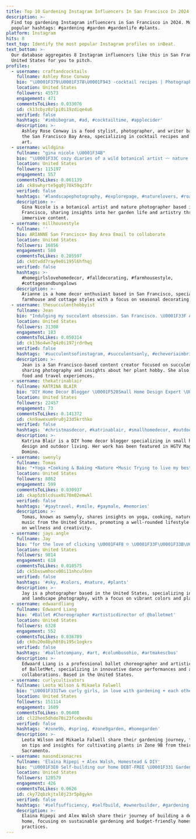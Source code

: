 ```yaml
---
title: Top 10 Gardening Instagram Influencers In San Francisco In 2024
description: >-
  Find top gardening Instagram influencers in San Francisco in 2024. Most
  popular hashtags: #gardening #garden #gardenlife #plants.
platform: Instagram
hits: 8
text_top: Identify the most popular Instagram profiles on inBeat.
text_bottom: >-
  Our database aggregates 8 Instagram influencers like this in San Francisco,
  United States for you to pitch.
profiles:
  - username: craftandcocktails
    fullname: Ashley Rose Conway
    bio: "\U0001F379\U0001F378\U0001F943 -cocktail recipes | Photographer | Food Stylist | Writer ~Author: Celebrate Rosé & Art of the Barcart ~San Francisco Bay Area"
    location: United States
    followers: 45573
    engagement: 471
    commentsToLikes: 0.033076
    id: ck13cbyz0zlpi0i19zdiqe4u6
    verified: false
    hashtags: '#imbibegram, #ad, #cocktailtime, #applecider'
    description: >-
      Ashley Rose Conway is a food stylist, photographer, and writer based in
      the San Francisco Bay Area, specializing in cocktail recipes and beverage
      art.
  - username: wildgina
    fullname: "gina nicole \U0001F34B"
    bio: "\U0001F33C cozy diaries of a wild botanical artist 〰️ nature photographer ✿ sci-artist \U0001F50E \U0001F343 my tiny garden life in san francisco \U0001F48C partnerships@wildgina.com"
    location: United States
    followers: 115197
    engagement: 557
    commentsToLikes: 0.061139
    id: ck8swhyrte5gq0j78k59qz3fr
    verified: false
    hashtags: '#landscapephotography, #explorepage, #naturelovers, #roadtrip'
    description: >-
      Gina Nicole is a botanical artist and nature photographer based in San
      Francisco, sharing insights into her garden life and artistry through
      immersive content.
  - username: millhousestyle
    fullname: ''
    bio: ARIANNE San Francisco• Bay Area Email to collaborate
    location: United States
    followers: 16856
    engagement: 580
    commentsToLikes: 0.285597
    id: ck0tvdd7ray9e0i195l6hfhqj
    verified: false
    hashtags: >-
      #homegirlslovehomedecor, #falldecorating, #farmhousestyle,
      #cottagesandbungalows
    description: >-
      Arianne is a home decor enthusiast based in San Francisco, specializing in
      farmhouse and cottage styles with a focus on seasonal decorating themes.
  - username: thesucculenthobbyist
    fullname: Jean
    bio: "Indulging my succulent obsession. San Francisco. \U0001F33F All \U0001F4F7 by me. ✉️: thesucculenthobbyist@gmail.com My food/travel adventures: @lemonsandanchovies"
    location: United States
    followers: 31308
    engagement: 183
    commentsToLikes: 0.050314
    id: ck136o4wn7g4z0i197jrdr0wq
    verified: false
    hashtags: '#succulentsofinstagram, #succulentsonly, #echeveriaimbricata, #gardenlover'
    description: >-
      Jean is a San Francisco-based content creator focused on succulents,
      sharing photography and insights about her plant hobby. She also explores
      food and travel experiences.
  - username: thekatrinablair
    fullname: KATRINA BLAIR
    bio: "DIY Home Decor Blogger \U0001F528Small Home Design Expert \U0001F3E1 Outdoor Living Enthusiast \U0001F31FCultivate a Home You Love \U0001F31FFeatured: HGTV Mag•Apt Therapy•Domino"
    location: United States
    followers: 22457
    engagement: 73
    commentsToLikes: 0.141372
    id: ckn9awexum9ru0j23d5krthko
    verified: false
    hashtags: '#christmasdecor, #katrinablair, #smallhomedecor, #outdoorliving'
    description: >-
      Katrina Blair is a DIY home decor blogger specializing in small home
      design and outdoor living. Her work has been featured in HGTV Magazine and
      Domino.
  - username: swenyly
    fullname: Tomas
    bio: "•Yoga •Cooking & Baking •Nature •Music Trying to live my best\U0001F331"
    location: United States
    followers: 8862
    engagement: 599
    commentsToLikes: 0.030937
    id: ckap5zblcdsux0i78m02emwkl
    verified: false
    hashtags: '#gaytravel, #smile, #gaymale, #memories'
    description: >-
      Tomas, known as swenyly, shares insights on yoga, cooking, nature, and
      music from the United States, promoting a well-rounded lifestyle focused
      on wellness and creativity.
  - username: jays.angle
    fullname: Jay
    bio: "for the love of clicking \U0001F4F8 ☺️ \U0001F33F\U0001F33B\U0001F332\U0001F341\U0001F355\U0001F343"
    location: United States
    followers: 9814
    engagement: 618
    commentsToLikes: 0.010575
    id: ck5bxswmhocv00i11nhcul6nn
    verified: false
    hashtags: '#sky, #colors, #nature, #plants'
    description: >-
      Jay is a photographer based in the United States, specializing in nature
      and landscape photography, with a focus on vibrant colors and plant life.
  - username: edwaardliang
    fullname: Edwaard Liang
    bio: '#Ballet #Choreographer #artisticdirector of @balletmet'
    location: United States
    followers: 6328
    engagement: 552
    commentsToLikes: 0.036789
    id: ck0u20o8byh8t0i195c1ogkrs
    verified: false
    hashtags: '#balletcompany, #art, #columbusohio, #artmakescbus'
    description: >-
      Edwaard Liang is a professional ballet choreographer and artistic director
      of BalletMet, specializing in innovative dance performances and artistic
      collaborations. Based in the United States.
  - username: curlycultivators
    fullname: Leota Wilson & Mikaela Falwell
    bio: "\U0001F331Two curly girls, in love with gardening + each other \U0001F345 Sharing as we learn so you can grow with us \U0001F4CD Sacramento | Zone 9B"
    location: United States
    followers: 151114
    engagement: 1609
    commentsToLikes: 0.06408
    id: cl22heo5dhdo70i23fcebex8u
    verified: false
    hashtags: '#zone9b, #spring, #zone9garden, #homegarden'
    description: >-
      Leota Wilson and Mikaela Falwell share their gardening journey, focusing
      on tips and insights for cultivating plants in Zone 9B from their base in
      Sacramento.
  - username: masondixonacres
    fullname: 'Elaina Ripepi + Alex Walsh, Homestead & DIY'
    bio: "\U0001F3E0 Self-building our home DEBT-FREE \U0001F331 Gardening & raising chickens on a budget ⬇️ Check out our YouTube!"
    location: United States
    followers: 128579
    engagement: 426
    commentsToLikes: 0.0626
    id: cky72qbzkjtxl0j23r5p8gykn
    verified: false
    hashtags: '#selfsufficiency, #selfbuild, #ownerbuilder, #gardening'
    description: >-
      Elaina Ripepi and Alex Walsh share their journey of building a debt-free
      home, focusing on sustainable gardening and budget-friendly homesteading
      practices.
---
```


